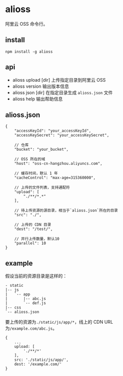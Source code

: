 # alioss
阿里云 OSS 命令行。


## install
```
npm install -g alioss
```


## api
- alioss upload \[dir] 上传指定目录到阿里云 OSS
- alioss version 输出版本信息
- alioss json \[dir] 在指定目录生成 `alioss.json` 文件
- alioss help 输出帮助信息



## alioss.json
```
{
    "accessKeyId": "your_accessKeyId",
    "accessKeySecret": "your_accessKeySecret",

    // 仓库
    "bucket": "your_bucket",

    // OSS 所在的域
    "host": "oss-cn-hangzhou.aliyuncs.com",

    // 缓存时间，默认 1 年
    "cacheControl": "max-age=315360000",

    // 上传的文件列表，支持通配符
    "upload": [
        "./**/*.*"
    ],

    // 待上传资源的源目录，相当于`alioss.json`所在的目录
    "src": "./",

    // 上传的 CDN 目录
    "dest": "/test/",

    // 并行上传数量，默认10
    "parallel": 10
}
```

## example
假设当前的资源目录是这样的：
```
- static
|-- js
|   `-- app
|       |-- abc.js
|       `-- def.js
|-- css
`-- alioss.json
```
要上传的资源为`./static/js/app/*`，线上的 CDN URL 为`/example.com/abc.js`。
```
{
    ...
    upload: [
        './**/*'
    ],
    src: './static/js/app/',
    dest: '/example.com/'
}
```
